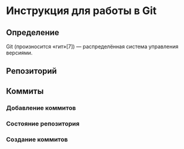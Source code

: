 # Инструкция для работы в Git

## Определение
Git (произносится «гит»[7]) — распределённая система управления версиями. 
## Репозиторий

## Коммиты

### Добавление коммитов

### Состояние репозитория

### Создание коммитов

##